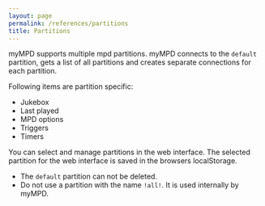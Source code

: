 ```yaml
---
layout: page
permalink: /references/partitions
title: Partitions
---
```


myMPD supports multiple mpd partitions. myMPD connects to the `default` partition, gets a list of all partitions and creates separate connections for each partition.

Following items are partition specific:

- Jukebox
- Last played
- MPD options
- Triggers
- Timers

You can select and manage partitions in the web interface. The selected partition for the web interface is saved in the browsers localStorage.

- The `default` partition can not be deleted.
- Do not use a partition with the name `!all!`. It is used internally by myMPD.

